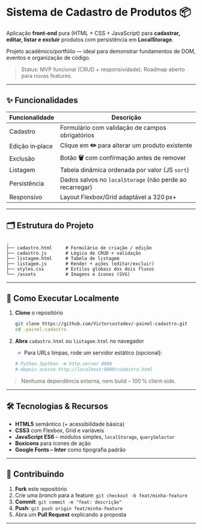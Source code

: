 # Sistema de Cadastro de Produtos 📦

Aplicação **front‑end** pura (HTML + CSS + JavaScript) para **cadastrar, editar, listar e excluir** produtos com persistência em **LocalStorage**.

Projeto acadêmico/portfólio — ideal para demonstrar fundamentos de DOM, eventos e organização de código.

> Status: MVP funcional (CRUD + responsividade). Roadmap aberto para novas features.
> 

---

## ✨ Funcionalidades

| Funcionalidade | Descrição |
| --- | --- |
| Cadastro | Formulário com validação de campos obrigatórios |
| Edição in‑place | Clique em **✏️** para alterar um produto existente |
| Exclusão | Botão **🗑️** com confirmação antes de remover |
| Listagem | Tabela dinâmica ordenada por valor (JS `sort`) |
| Persistência | Dados salvos no `localStorage` (não perde ao recarregar) |
| Responsivo | Layout Flexbox/Grid adaptável a 320 px+ |

---

## 🗂 Estrutura do Projeto

```
.
├── cadastro.html     # Formulário de criação / edição
├── cadastro.js       # Lógica de CRUD + validação
├── listagem.html     # Tabela de listagem
├── listagem.js       # Render + ações (editar/excluir)
├── styles.css        # Estilos globais dos dois fluxos
└── /assets           # Imagens e ícones (SVG)
```

---

## 🚀 Como Executar Localmente

1. **Clone** o repositório
    
    ```bash
    git clone https://github.com/Victorcostadev/-painel-cadastro.git
    cd -painel-cadastro
    ```
    
2. **Abra** `cadastro.html` ou `listagem.html` no navegador
    - Para URLs limpas, rode um servidor estático (opcional):
    
    ```bash
    # Python 3python -m http.server 8000
    # depois acesse http://localhost:8000/cadastro.html
    ```
    

> Nenhuma dependência externa, nem build – 100 % client‑side.
> 

---

## 🛠️ Tecnologias & Recursos

- **HTML5** semântico (+ acessibilidade básica)
- **CSS3** com Flexbox, Grid e variáveis
- **JavaScript ES6** – módulos simples, `localStorage`, `querySelector`
- **Boxicons** para ícones de ação
- **Google Fonts – Inter** como tipografia padrão

---

## 🤝 Contribuindo

1. **Fork** este repositório
2. Crie uma *branch* para a feature: `git checkout -b feat/minha-feature`
3. **Commit**: `git commit -m "feat: descrição"`
4. **Push**: `git push origin feat/minha-feature`
5. Abra um **Pull Request** explicando a proposta

---
